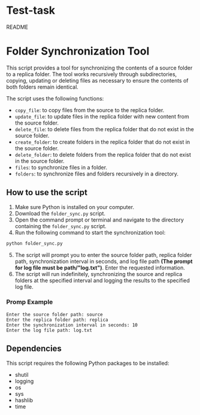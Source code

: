 # Test-task

README
# Folder Synchronization Tool

This script provides a tool for synchronizing the contents of a source folder to a replica folder. The tool works recursively through subdirectories, copying, updating or deleting files as necessary to ensure the contents of both folders remain identical.

The script uses the following functions:

* `copy_file`: to copy files from the source to the replica folder.
* `update_file`: to update files in the replica folder with new content from the source folder.
* `delete_file`: to delete files from the replica folder that do not exist in the source folder.
* `create_folder`: to create folders in the replica folder that do not exist in the source folder.
* `delete_folder`: to delete folders from the replica folder that do not exist in the source folder.
* `files`: to synchronize files in a folder.
* `folders`: to synchronize files and folders recursively in a directory.

## How to use the script

1. Make sure Python is installed on your computer.
2. Download the `folder_sync.py` script.
3. Open the command prompt or terminal and navigate to the directory containing the `folder_sync.py` script.
4. Run the following command to start the synchronization tool:
```bash
python folder_sync.py
```
5. The script will prompt you to enter the source folder path, replica folder path, synchronization interval in seconds, and log file path **(The prompt for log file must be path/"log.txt")**. Enter the requested information.
7. The script will run indefinitely, synchronizing the source and replica folders at the specified interval and logging the results to the specified log file.
### Promp Example
```
Enter the source folder path: source
Enter the replica folder path: replica
Enter the synchronization interval in seconds: 10
Enter the log file path: log.txt
```

## Dependencies

This script requires the following Python packages to be installed:

* shutil
* logging
* os
* sys
* hashlib
* time
